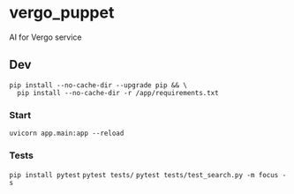 # vergo_puppet
AI for Vergo service

## Dev

```
pip install --no-cache-dir --upgrade pip && \
  pip install --no-cache-dir -r /app/requirements.txt
```

### Start

`uvicorn app.main:app --reload`

### Tests

`pip install pytest`
`pytest tests/`
`pytest tests/test_search.py -m focus -s`